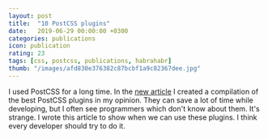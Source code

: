 ```yaml
---
layout: post
title:  "10 PostCSS plugins"
date:   2019-06-29 00:00:00 +0300
categories: publications
icon: publication
rating: 23
tags: [css, postcss, publications, habrahabr]
thumb: "/images/afd830e376382c87bcbf1a9c82367dee.jpg"
---
```


I used PostCSS for a long time. In the <a href='https://habr.com/ru/post/457340/'>new article</a> I created a compilation of the best PostCSS plugins in my opinion. They can save a lot of time while developing, but I often see programmers which don't know about them. It's strange. I wrote this article to show when we can use these plugins. I think every developer should try to do it.
